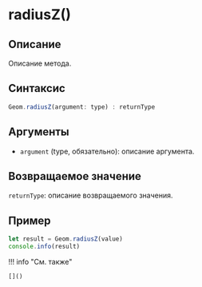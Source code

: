 # radiusZ()

## Описание
Описание метода.

## Синтаксис
```javascript
Geom.radiusZ(argument: type) : returnType
```

## Аргументы
- `argument` (type, обязательно): описание аргумента.

## Возвращаемое значение
`returnType`: описание возвращаемого значения.

## Пример
```javascript linenums="1"
let result = Geom.radiusZ(value)
console.info(result)
```

!!! info "См. также"

    []()

